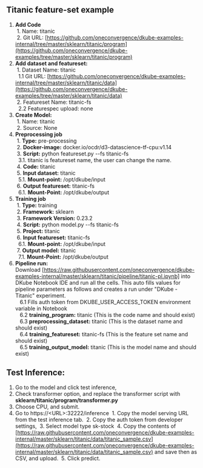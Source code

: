 ## **Titanic feature-set example**



1. **Add Code** \
&nbsp;1. Name: titanic \
&nbsp;2. Git URL: [https://github.com/oneconvergence/dkube-examples-internal/tree/master/sklearn/titanic/program](https://github.com/oneconvergence/dkube-examples/tree/master/sklearn/titanic/program) 
2. **Add dataset and featureset:** \
&nbsp;1. Dataset Name: titanic \
&nbsp;&nbsp;1.1 Git URL: [https://github.com/oneconvergence/dkube-examples-internal/tree/master/sklearn/titanic/data](https://github.com/oneconvergence/dkube-examples/tree/master/sklearn/titanic/data) \
&nbsp;2. Featureset Name: titanic-fs \
&nbsp;&nbsp;2.2 Featurespec upload: none 
3. **Create Model:** \
&nbsp;1. Name: titanic \
&nbsp;2. Source: None
4. **Preprocessing job** \
&nbsp;1. **Type:** pre-processing \
&nbsp;2. **Docker-image:** docker.io/ocdr/d3-datascience-tf-cpu:v1.14 \
&nbsp;3. **Script:** python featureset.py --fs titanic-fs \
&nbsp;&nbsp;3.1. titanic is featureset name, the user can change the name. \
&nbsp;4. **Code:** titanic \
&nbsp;5. **Input dataset:** titanic \
&nbsp;&nbsp;5.1. **Mount-point:** /opt/dkube/input \
&nbsp;6. **Output featureset:** titanic-fs \
&nbsp;&nbsp;6.1. **Mount-Point:** /opt/dkube/output 
5. **Training job** \
&nbsp;1. **Type:** training \
&nbsp;2. **Framework:** sklearn \
&nbsp;3. **Framework Version:** 0.23.2 \
&nbsp;4. **Script:** python model.py --fs titanic-fs \
&nbsp;5. **Project:** titanic \
&nbsp;6. **Input featureset:** titanic-fs \
&nbsp;&nbsp;6.1. **Mount-point:** /opt/dkube/input \
&nbsp;7. **Output model:** titanic \
&nbsp;&nbsp;7.1. **Mount-Point:** /opt/dkube/output
6. **Pipeline run:** \
Download [https://raw.githubusercontent.com/oneconvergence/dkube-examples-internal/master/sklearn/titanic/pipeline/titanic-pl.ipynb] into DKube Notebook IDE and run all the cells. This auto fills values for pipeline parameters as follows and creates a run under "DKube - Titanic" experiment.\
&nbsp;&nbsp; 6.1 Fills auth token from DKUBE_USER_ACCESS_TOKEN environment variable in Notebook \
&nbsp;&nbsp; 6.2 **training_program:** titanic (This is the code name and should exist) \
&nbsp;&nbsp; 6.3 **preprocessing_dataset:** titanic (This is the dataset name and should exist) \
&nbsp;&nbsp; 6.4 **training_featureset:** titanic-fs  (This is the feature set name and should exist) \
&nbsp;&nbsp; 6.5 **training_output_model:** titanic (This is the model name and should exist)


## **Test Inference:**

1. Go to the model and click test inference,
2. Check transformer option, and replace the transformer script with **sklearn/titanic/program/transformer.py**
3. Choose CPU, and submit.
4. Go to https://&lt;URL>:32222/inference
&nbsp;1. Copy the model serving URL from the test inference tab.
&nbsp;2. Copy the auth token from developer settings, 
&nbsp;3. Select model type sk-stock
&nbsp;4. Copy the contents of [https://raw.githubusercontent.com/oneconvergence/dkube-examples-internal/master/sklearn/titanic/data/titanic_sample.csv](https://raw.githubusercontent.com/oneconvergence/dkube-examples-internal/master/sklearn/titanic/data/titanic_sample.csv) and save then as CSV, and upload.
&nbsp;5. Click predict.
